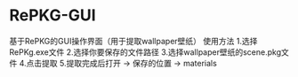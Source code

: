 # RePKG-GUI
基于RePKG的GUI操作界面（用于提取wallpaper壁纸）
使用方法
1.选择RePKg.exe文件
2.选择你要保存的文件路径
3.选择wallpaper壁纸的scene.pkg文件
4.点击提取
5.提取完成后打开  ->  保存的位置  ->  materials
